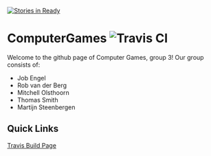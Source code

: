 [![Stories in Ready](https://badge.waffle.io/newnottakenname/computergames.png?label=ready&title=Ready)](https://waffle.io/newnottakenname/computergames)
# ComputerGames ![Travis CI](https://travis-ci.org/newnottakenname/ComputerGames.svg?branch=master)

Welcome to the github page of Computer Games, group 3!
Our group consists of:
* Job Engel
* Rob van der Berg
* Mitchell Olsthoorn
* Thomas Smith
* Martijn Steenbergen

## Quick Links

[Travis Build Page](https://travis-ci.org/newnottakename/ComputerGames)
